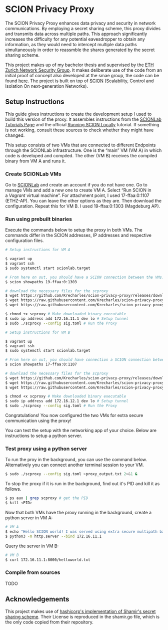 # SCION Privacy Proxy

The SCION Privacy Proxy enhances data privacy and security in network communications. By employing a
secret sharing scheme, this proxy divides and transmits data across multiple paths. This approach
significantly increases the difficulty for any potential eavesdropper to obtain any information, as
they would need to intercept multiple data paths simultaneously in order to reassmble the shares
generated by the secret sharing scheme.
 

This project makes up of my bachelor thesis and supervised by the [ETH Zurich Network Security
Group](https://netsec.ethz.ch). It makes deliberate use of the code from an initial proof of concept
also developed at the smae group, the code can be found
[here](https://github.com/vincent10400094/scion/tree/feature-packet-splitting). The project is built
on top of [SCION](http://www.scion-architecture.net) (Scalability, Control and Isolation On
next-generation Networks).

## Setup Instructions
This guide gives instructions to create the development setup I used to build this version of the
proxy. It assembles instructions from the [SCIONLab Tutorials
Page](https://docs.scionlab.org/content/apps/remote_sig.html) and the official [Running SCION
Locally](https://scion.docs.anapaya.net/en/latest/dev/run.html) tutorial. If something is not
working, consult these sources to check whether they might have changed. 

This setup consists of two VMs that are connected to different Endpoints through the SCIONLab
infrastructure. One is the “main” VM (VM A) in which code is developed and compiled. The other (VM
B) receives the compiled binary from VM A and runs it.


### Create SCIONLab VMs

Go to [SCIONLab](https://www.scionlab.org) and create an account if you do not have one. Go to
manage VMs and add a new one to create VM A. Select “Run SCION in a *Vagrant* virtual machine”. For
attachment point, I used 17-ffaa:0:1107 (ETHZ-AP). You can leave the other options as they are. Then
download the configuration. Repeat this for VM B. I used 19-ffaa:0:1303 (Magdeburg AP).

### Run using prebuilt binaries

Execute the commands below to setup the proxy in both VMs. The commands differ in the SCION
addresses, IP addresses and respective  configuration files.

``` bash
# Setup instructions for VM A

$ vagrant up
$ vagrant ssh
$ sudo systemctl start scionlab.target

# From here on out, you should have a SCION connection between the VMs. Execute the above commands on the other VM an run the following command to check connectivity. You might need to wait a minute for it to fully configure.
$ scion showpaths 19-ffaa:0:1303

# download the necessary files for the scproxy
$ wget https://github.com/Krecharles/scion-privacy-proxy/releases/download/v0.1/scproxy
$ wget https://raw.githubusercontent.com/Krecharles/scion-privacy-proxy/scionlab/scproxy/setupA/sig.json
$ wget https://raw.githubusercontent.com/Krecharles/scion-privacy-proxy/scionlab/scproxy/setupA/sig.toml

$ chmod +x scproxy # Make downloaded binary executable
$ sudo ip address add 172.16.11.1 dev lo # Setup tunnel
$ sudo ./scproxy --config sig.toml # Run the Proxy
```

``` bash
# Setup instructions for VM B

$ vagrant up
$ vagrant ssh
$ sudo systemctl start scionlab.target

# From here on out, you should have connection a SCION connection between the VMs. Execute the above commands on the other VM an run the following command to check connectivity. You might need to wait a minute for it to fully configure.
$ scion showpaths 17-ffaa:0:1107

# download the necessary files for the scproxy
$ wget https://github.com/Krecharles/scion-privacy-proxy/releases/download/v0.1/scproxy
$ wget https://raw.githubusercontent.com/Krecharles/scion-privacy-proxy/scionlab/scproxy/setupB/sig.json
$ wget https://raw.githubusercontent.com/Krecharles/scion-privacy-proxy/scionlab/scproxy/setupB/sig.toml

$ chmod +x scproxy # Make downloaded binary executable
$ sudo ip address add 172.16.12.1 dev lo # Setup tunnel
$ sudo ./scproxy --config sig.toml # Run the Proxy
```

Congratulations! You now configured the two VMs for extra secure communication using the proxy!

You can test the setup with the networking app of your choice. Below are instructions to setup a
python server.

### Test proxy using a python server
To run the proy in the background, you can use the command below. Alternatively you can connect
another terminal session to your VM.
``` bash
$ sudo ./scproxy --config sig.toml >proxy_output.txt 2>&1 &
```
To stop the proxy if it is run in the background, find out it's PID and kill it as follows.
``` bash
$ ps aux | grep scproxy # get the PID
$ kill <PID>
```
Now that both VMs have the proxy running in the background, create a python server in VM A:
``` bash
# VM A
$ echo "Hello SCION world! I was served using extra secure multipath based routing" > helloworld.txt
$ python3 -m http.server --bind 172.16.11.1
```

Query the server in VM B: 
``` bash
# VM B
$ curl 172.16.11.1:8000/helloworld.txt
```

### Compile from sources
TODO

## Acknowledgements
This project makes use of [hashicorp's implementation of Shamir's secret sharing
scheme](github.com/hashicorp/vault). Their License is reproduced in the shamir.go file, which is the
only code copied from their repository. 